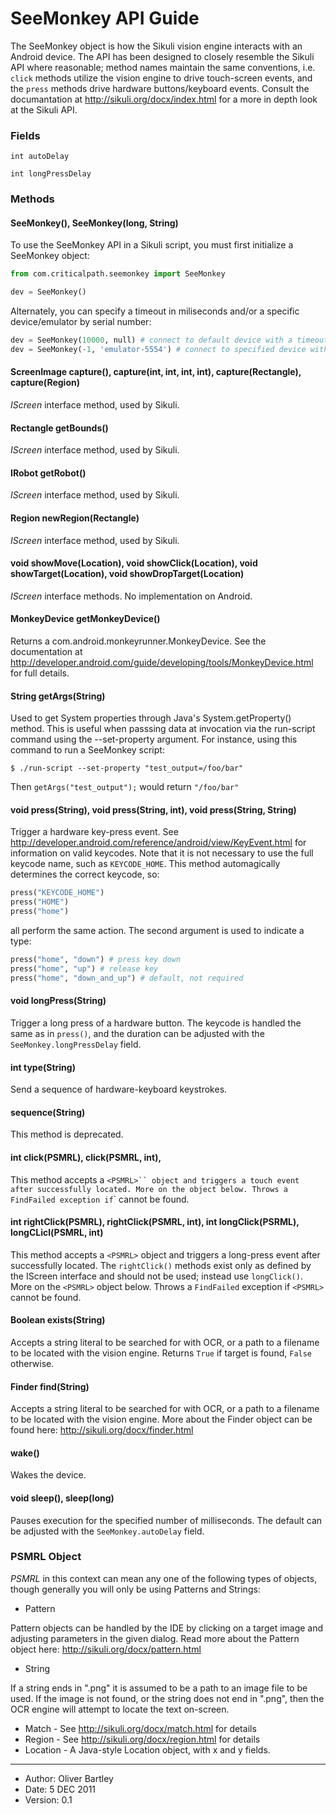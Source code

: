 # SeeMonkey API Guide #

The SeeMonkey object is how the Sikuli vision engine interacts with an Android device.
The API has been designed to closely resemble the Sikuli API where reasonable; method names maintain the same conventions,
i.e. `click` methods utilize the vision engine to drive touch-screen events, and the `press` methods drive hardware buttons/keyboard events.
Consult the documantation at http://sikuli.org/docx/index.html for a more in depth look at the Sikuli API.

### Fields ###

`int autoDelay`

`int longPressDelay`

### Methods ###

#### SeeMonkey(), SeeMonkey(long, String)

To use the SeeMonkey API in a Sikuli script, you must first initialize a SeeMonkey object:

``` python
from com.criticalpath.seemonkey import SeeMonkey

dev = SeeMonkey()
```

Alternately, you can specify a timeout in miliseconds and/or a specific device/emulator by serial number:

``` python
dev = SeeMonkey(10000, null) # connect to default device with a timeout of 10 seconds
dev = SeeMonkey(-1, 'emulator-5554') # connect to specified device with default timeout
```


#### ScreenImage capture(), capture(int, int, int, int), capture(Rectangle), capture(Region)

_IScreen_ interface method, used by Sikuli.


#### Rectangle getBounds()

_IScreen_ interface method, used by Sikuli.


#### IRobot getRobot()

_IScreen_ interface method, used by Sikuli.


#### Region newRegion(Rectangle)

_IScreen_ interface method, used by Sikuli.


#### void showMove(Location), void showClick(Location), void showTarget(Location), void showDropTarget(Location)

_IScreen_ interface methods. No implementation on Android.


#### MonkeyDevice getMonkeyDevice()

Returns a com.android.monkeyrunner.MonkeyDevice.
See the documentation at http://developer.android.com/guide/developing/tools/MonkeyDevice.html for full details.


#### String getArgs(String)

Used to get System properties through Java's System.getProperty() method.
This is useful when passsing data at invocation via the run-script command using the --set-property argument.
For instance, using this command to run a SeeMonkey script:
    
    $ ./run-script --set-property "test_output=/foo/bar"
    
Then `getArgs("test_output");` would return `"/foo/bar"`


#### void press(String), void press(String, int), void press(String, String)

Trigger a hardware key-press event.
See http://developer.android.com/reference/android/view/KeyEvent.html for information on valid keycodes.
Note that it is not necessary to use the full keycode name, such as `KEYCODE_HOME`.
This method automagically determines the correct keycode, so:

``` python
press("KEYCODE_HOME")
press("HOME")
press("home")
```

all perform the same action.
The second argument is used to indicate a type:

``` python
press("home", "down") # press key down
press("home", "up") # release key
press("home", "down_and_up") # default, not required
```


#### void longPress(String)

Trigger a long press of a hardware button.
The keycode is handled the same as in `press()`, and the duration can be adjusted with the `SeeMonkey.longPressDelay` field.    


#### int type(String)

Send a sequence of hardware-keyboard keystrokes.
    
    
#### sequence(String)

This method is deprecated.


#### int click(PSMRL), click(PSMRL, int),

This method accepts a `<PSMRL>`` object and triggers a touch event after successfully located.
More on the `<PSMRL>` object below.
Throws a FindFailed exception if `<PSMRL>` cannot be found.


#### int rightClick(PSMRL), rightClick(PSMRL, int), int longClick(PSRML), longCLicl(PSMRL, int)

This method accepts a `<PSMRL>` object and triggers a long-press event after successfully located.
The `rightClick()` methods exist only as defined by the IScreen interface and should not be used;
instead use `longClick()`.
More on the `<PSMRL>` object below.
Throws a `FindFailed` exception if `<PSMRL>` cannot be found.


#### Boolean exists(String)

Accepts a string literal to be searched for with OCR, or a path to a filename to be located with the vision engine.
Returns `True` if target is found, `False` otherwise.

#### Finder find(String)

Accepts a string literal to be searched for with OCR, or a path to a filename to be located with the vision engine.
More about the Finder object can be found here: http://sikuli.org/docx/finder.html


#### wake()

Wakes the device.


#### void sleep(), sleep(long)

Pauses execution for the specified number of milliseconds.
The default can be adjusted with the `SeeMonkey.autoDelay` field.


### PSMRL Object ###

_PSMRL_ in this context can mean any one of the following types of objects, though generally you will only be using Patterns and Strings:

* Pattern

Pattern objects can be handled by the IDE by clicking on a target image and adjusting parameters in the given dialog.
Read more about the Pattern object here: http://sikuli.org/docx/pattern.html

* String

If a string ends in ".png" it is assumed to be a path to an image file to be used.
If the image is not found, or the string does not end in ".png", then the OCR engine will attempt to locate the text on-screen.

* Match - See http://sikuli.org/docx/match.html for details
* Region - See http://sikuli.org/docx/region.html for details
* Location - A Java-style Location object, with x and y fields.

-----
* Author: Oliver Bartley
* Date: 5 DEC 2011
* Version: 0.1